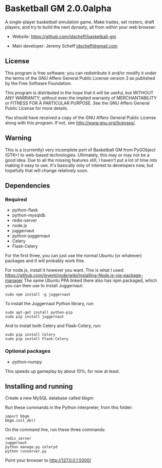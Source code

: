 # Basketball GM 2.0.0alpha

A single-player basketball simulation game. Make trades, set rosters, draft
players, and try to build the next dynasty, all from within your web browser.

* Website: https://github.com/jdscheff/basketball-gm

* Main developer: Jeremy Scheff <jdscheff@gmail.com>

## License

This program is free software: you can redistribute it and/or modify it under
the terms of the GNU Affero General Public License version 3 as published by
the Free Software Foundation.

This program is distributed in the hope that it will be useful, but WITHOUT ANY
WARRANTY; without even the implied warranty of MERCHANTABILITY or FITNESS FOR A
PARTICULAR PURPOSE.  See the GNU Affero General Public License for more
details.

You should have received a copy of the GNU Affero General Public License along
with this program.  If not, see <http://www.gnu.org/licenses/>.

## Warning

This is a (currently) very incomplete port of Basketball GM from PyGObject
(GTK+) to web-based technologies. Ultimately, this may or may not be a good
idea. Due to all the missing features still, I haven't put a lot of time into
making it easy to use. It's basically only of interest to developers now, but
hopefully that will change relatively soon.

## Dependencies

### Required

* python-flask
* python-mysqldb
* redis-server
* node.js
* juggernaut
* python-juggernaut
* Celery
* Flask-Celery

For the first three, you can just use the normal Ubuntu (or whatever) packages
and it will probably work fine.

For node.js, install it however you want. This is what I used:
https://github.com/joyent/node/wiki/Installing-Node.js-via-package-manager
The same Ubuntu PPA linked there also has npm packaged, which you can then use
to install Juggernaut:

    sudo npm install -g juggernaut

To install the Juggernaut Python library, run:

    sudo apt-get install python-pip
    sudo pip install juggernaut

And to install both Celery and Flask-Celery, run:

    sudo pip install Celery
    sudo pip install Flask-Celery

### Optional packages

* python-numpy

This speeds up gameplay by about 10%, for now at least.

## Installing and running

Create a new MySQL database called bbgm

Run these commands in the Python interpreter, from this folder:

    import bbgm
    bbgm.init_db()

On the command line, run these three commands:

    redis_server
    juggernaut
    python manage.py celeryd
    python runserver.py

Point your browser to http://127.0.0.1:5000/
